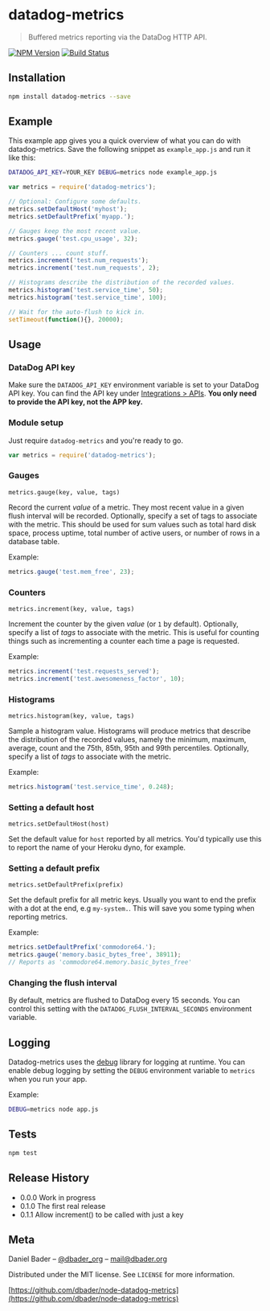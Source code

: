 # datadog-metrics
> Buffered metrics reporting via the DataDog HTTP API.

[![NPM Version][npm-image]][npm-url]
[![Build Status][travis-image]][travis-url]

## Installation

```sh
npm install datadog-metrics --save
```

## Example

This example app gives you a quick overview of what you can do with
datadog-metrics. Save the following snippet as `example_app.js` and run
it like this:

```sh
DATADOG_API_KEY=YOUR_KEY DEBUG=metrics node example_app.js
```

```js
var metrics = require('datadog-metrics');

// Optional: Configure some defaults.
metrics.setDefaultHost('myhost');
metrics.setDefaultPrefix('myapp.');

// Gauges keep the most recent value.
metrics.gauge('test.cpu_usage', 32);

// Counters ... count stuff.
metrics.increment('test.num_requests');
metrics.increment('test.num_requests', 2);

// Histograms describe the distribution of the recorded values.
metrics.histogram('test.service_time', 50);
metrics.histogram('test.service_time', 100);

// Wait for the auto-flush to kick in.
setTimeout(function(){}, 20000);
```

## Usage

### DataDog API key

Make sure the `DATADOG_API_KEY` environment variable is set to your DataDog
API key. You can find the API key under [Integrations > APIs](https://app.datadoghq.com/account/settings#api). **You only need to provide the API key, not the APP key.**

### Module setup

Just require `datadog-metrics` and you're ready to go.

```js
var metrics = require('datadog-metrics');
```

### Gauges

`metrics.gauge(key, value, tags)`

Record the current *value* of a metric. They most recent value in
a given flush interval will be recorded. Optionally, specify a set of
tags to associate with the metric. This should be used for sum values
such as total hard disk space, process uptime, total number of active
users, or number of rows in a database table.

Example:

```js
metrics.gauge('test.mem_free', 23);
```

### Counters

`metrics.increment(key, value, tags)`

Increment the counter by the given *value* (or `1` by default). Optionally,
specify a list of *tags* to associate with the metric. This is useful for
counting things such as incrementing a counter each time a page is requested.

Example:

```js
metrics.increment('test.requests_served');
metrics.increment('test.awesomeness_factor', 10);
```

### Histograms

`metrics.histogram(key, value, tags)`

Sample a histogram value. Histograms will produce metrics that
describe the distribution of the recorded values, namely the minimum,
maximum, average, count and the 75th, 85th, 95th and 99th percentiles.
Optionally, specify a list of *tags* to associate with the metric.

Example:

```js
metrics.histogram('test.service_time', 0.248);
```

### Setting a default host

`metrics.setDefaultHost(host)`

Set the default value for `host` reported by all metrics. You'd typically use
this to report the name of your Heroku dyno, for example.

### Setting a default prefix

`metrics.setDefaultPrefix(prefix)`

Set the default prefix for all metric keys. Usually you want to end the prefix
with a dot at the end, e.g `my-system.`. This will save you some typing when
reporting metrics.

Example:

```js
metrics.setDefaultPrefix('commodore64.');
metrics.gauge('memory.basic_bytes_free', 38911);
// Reports as 'commodore64.memory.basic_bytes_free'
```

### Changing the flush interval

By default, metrics are flushed to DataDog every 15 seconds. You can control
this setting with the `DATADOG_FLUSH_INTERVAL_SECONDS` environment variable.

## Logging

Datadog-metrics uses the [debug](https://github.com/visionmedia/debug)
library for logging at runtime. You can enable debug logging by setting
the `DEBUG` environment variable to `metrics` when you run your app.

Example:

```sh
DEBUG=metrics node app.js
```

## Tests

```sh
npm test
```

## Release History

* 0.0.0 Work in progress
* 0.1.0 The first real release
* 0.1.1 Allow increment() to be called with just a key

[npm-image]: https://img.shields.io/npm/v/datadog-metrics.svg?style=flat-square
[npm-url]: https://npmjs.org/package/datadog-metrics
[travis-image]: https://img.shields.io/travis/dbader/node-datadog-metrics.svg?style=flat-square
[travis-url]: https://travis-ci.org/dbader/datadog-metrics

## Meta

Daniel Bader – [@dbader_org](https://twitter.com/dbader_org) – mail@dbader.org

Distributed under the MIT license. See ``LICENSE`` for more information.

[https://github.com/dbader/node-datadog-metrics](https://github.com/dbader/node-datadog-metrics)
